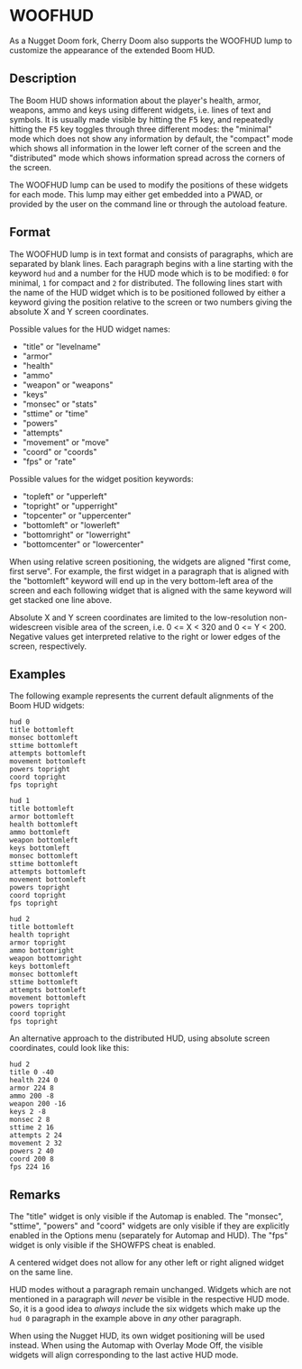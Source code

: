 # WOOFHUD

As a Nugget Doom fork, Cherry Doom also supports the WOOFHUD lump to customize the appearance of the extended Boom HUD.

## Description

The Boom HUD shows information about the player's health, armor, weapons, ammo and keys using different widgets, i.e. lines of text and symbols. It is usually made visible by hitting the <kbd>F5</kbd> key, and repeatedly hitting the <kbd>F5</kbd> key toggles through three different modes: the "minimal" mode which does not show any information by default, the "compact" mode which shows all information in the lower left corner of the screen and the "distributed" mode which shows information spread across the corners of the screen.

The WOOFHUD lump can be used to modify the positions of these widgets for each mode.
This lump may either get embedded into a PWAD, or provided by the user on the command line or through the autoload feature.

## Format

The WOOFHUD lump is in text format and consists of paragraphs, which are separated by blank lines. Each paragraph begins with a line starting with the keyword `hud` and a number for the HUD mode which is to be modified: `0` for minimal, `1` for compact and `2` for distributed.
The following lines start with the name of the HUD widget which is to be positioned followed by either a keyword giving the position relative to the screen or two numbers giving the absolute X and Y screen coordinates.

Possible values for the HUD widget names:

 * "title" or "levelname"
 * "armor"
 * "health"
 * "ammo"
 * "weapon" or "weapons"
 * "keys"
 * "monsec" or "stats"
 * "sttime" or "time"
 * "powers"
 * "attempts"
 * "movement" or "move"
 * "coord" or "coords"
 * "fps" or "rate"

Possible values for the widget position keywords:

 * "topleft" or "upperleft"
 * "topright" or "upperright"
 * "topcenter" or "uppercenter"
 * "bottomleft" or "lowerleft"
 * "bottomright" or "lowerright"
 * "bottomcenter" or "lowercenter"

When using relative screen positioning, the widgets are aligned "first come, first serve". For example, the first widget in a paragraph that is aligned with the "bottomleft" keyword will end up in the very bottom-left area of the screen and each following widget that is aligned with the same keyword will get stacked one line above.

Absolute X and Y screen coordinates are limited to the low-resolution non-widescreen visible area of the screen, i.e. 0 <= X < 320 and 0 <= Y < 200. Negative values get interpreted relative to the right or lower edges of the screen, respectively.

## Examples

The following example represents the current default alignments of the Boom HUD widgets:

```
hud 0
title bottomleft
monsec bottomleft
sttime bottomleft
attempts bottomleft
movement bottomleft
powers topright
coord topright
fps topright

hud 1
title bottomleft
armor bottomleft
health bottomleft
ammo bottomleft
weapon bottomleft
keys bottomleft
monsec bottomleft
sttime bottomleft
attempts bottomleft
movement bottomleft
powers topright
coord topright
fps topright

hud 2
title bottomleft
health topright
armor topright
ammo bottomright
weapon bottomright
keys bottomleft
monsec bottomleft
sttime bottomleft
attempts bottomleft
movement bottomleft
powers topright
coord topright
fps topright
```

An alternative approach to the distributed HUD, using absolute screen coordinates, could look like this:

```
hud 2
title 0 -40
health 224 0
armor 224 8
ammo 200 -8
weapon 200 -16
keys 2 -8
monsec 2 8
sttime 2 16
attempts 2 24
movement 2 32
powers 2 40
coord 200 8
fps 224 16
```

## Remarks

The "title" widget is only visible if the Automap is enabled. The "monsec", "sttime", "powers" and "coord" widgets are only visible if they are explicitly enabled in the Options menu (separately for Automap and HUD). The "fps" widget is only visible if the SHOWFPS cheat is enabled.

A centered widget does not allow for any other left or right aligned widget on the same line.

HUD modes without a paragraph remain unchanged. Widgets which are not mentioned in a paragraph will *never* be visible in the respective HUD mode. So, it is a good idea to *always* include the six widgets which make up the `hud 0` paragraph in the example above in *any* other paragraph.

When using the Nugget HUD, its own widget positioning will be used instead. When using the Automap with Overlay Mode Off, the visible widgets will align corresponding to the last active HUD mode.

